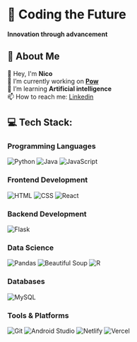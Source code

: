 # 💫 Coding the Future  
**Innovation through advancement**  


## 🚀 About Me  
👤 Hey, I'm **Nico**  
🔭 I’m currently working on **[Pow](https://github.com/shinic1/pow)**  
🌱 I’m learning **Artificial intelligence**  
📫 How to reach me: [Linkedin](https://www.linkedin.com/in/nico-bourel-09237a216/)  


## 💻 Tech Stack:   

### Programming Languages  
![Python](https://img.shields.io/badge/Python-3776AB?style=for-the-badge&logo=python&logoColor=white) 
![Java](https://img.shields.io/badge/Java-007396?style=for-the-badge&logo=java&logoColor=white) 
![JavaScript](https://img.shields.io/badge/JavaScript-F7DF1E?style=for-the-badge&logo=javascript&logoColor=black)  

### Frontend Development  
![HTML](https://img.shields.io/badge/HTML5-E34F26?style=for-the-badge&logo=html5&logoColor=white) 
![CSS](https://img.shields.io/badge/CSS3-1572B6?style=for-the-badge&logo=css3&logoColor=white) 
![React](https://img.shields.io/badge/React-20232A?style=for-the-badge&logo=react&logoColor=61DAFB)  

### Backend Development  
![Flask](https://img.shields.io/badge/Flask-000000?style=for-the-badge&logo=flask&logoColor=white)  

### Data Science  
![Pandas](https://img.shields.io/badge/Pandas-150458?style=for-the-badge&logo=pandas&logoColor=white) 
![Beautiful Soup](https://img.shields.io/badge/Beautiful%20Soup-2F6690?style=for-the-badge&logo=beautifulsoup&logoColor=white) 
![R](https://img.shields.io/badge/R-276DC3?style=for-the-badge&logo=r&logoColor=white)  

### Databases  
![MySQL](https://img.shields.io/badge/MySQL-4479A1?style=for-the-badge&logo=mysql&logoColor=white)  

### Tools & Platforms  
![Git](https://img.shields.io/badge/Git-F05032?style=for-the-badge&logo=git&logoColor=white) 
![Android Studio](https://img.shields.io/badge/Android%20Studio-3DDC84?style=for-the-badge&logo=android-studio&logoColor=white) 
![Netlify](https://img.shields.io/badge/Netlify-00C7B7?style=for-the-badge&logo=netlify&logoColor=white) 
![Vercel](https://img.shields.io/badge/Vercel-000000?style=for-the-badge&logo=vercel&logoColor=white)  

